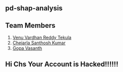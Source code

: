 ## pd-shap-analysis

## Team Members
1. [Venu Vardhan Reddy Tekula](https://github.com/vchrombie)
2. [Chejarla Santhosh Kumar](https://github.com/chsantoshkumar211)
3. [Gopa Vasanth](https://github.com/gopavasanth)

## Hi Chs Your Account is Hacked!!!!!!
